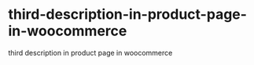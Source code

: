 # third-description-in-product-page-in-woocommerce
third description in product page in woocommerce
